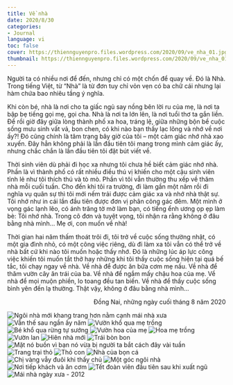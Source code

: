 ```yaml
---
title: Về nhà
date: 2020/8/30
categories:
- Journal
language: vi
toc: false
cover: https://thiennguyenpro.files.wordpress.com/2020/09/ve_nha_01.jpg?w=800
thumbnail: https://thiennguyenpro.files.wordpress.com/2020/09/ve_nha_01.jpg?w=300
---
```

Người ta có nhiều nơi để đến, nhưng chỉ có một chốn để quay về. Đó là Nhà. Trong tiếng Việt, từ “Nhà” là từ đơn tuy chỉ vỏn vẹn có ba chữ cái nhưng lại hàm chứa bao nhiêu tầng ý nghĩa. 

<!-- more -->

Khi còn bé, nhà là nơi cho ta giấc ngủ say nồng bên lời ru của mẹ, là nơi ta bập bẹ tiếng gọi mẹ, gọi cha. Nhà là nơi ta lớn lên, là nơi tuổi thơ ta gắn liền. Để rồi giờ đây giữa lòng thành phố xa hoa, tráng lệ, giữa những bộn bề cuộc sống mưu sinh vất vả, bon chen, có khi nào bạn thấy lạc lõng và nhớ về nơi ấy?! Đó cũng chính là tâm trạng bây giờ của tôi – một cảm giác nhớ nhà xao xuyến. Đây hẳn không phải là lần đầu tiên tôi mang trong mình cảm giác ấy, nhưng chắc chắn là lần đầu tiên tôi đặt bút viết về.

Thời sinh viên dù phải đi học xa nhưng tôi chưa hề biết cảm giác nhớ nhà. Phần là vì thành phố có rất nhiều điều thú vị khiến cho một cậu sinh viên tỉnh lẻ như tôi thích thú và tò mò. Phần vì tôi vẫn thường thu xếp về thăm nhà mỗi cuối tuần. Cho đến khi tôi ra trường, đi làm gần một năm rồi đi nghĩa vụ quân sự thì tôi mới nếm trải được cảm giác xa và nhớ nhà thật sự. Tôi nhớ như in cái lần đầu tiên được đơn vị phân công gác đêm. Một mình ở vọng gác lạnh lẽo, có ánh trăng tờ mờ làm bạn, có tiếng ểnh ương ọp ẹp làm bè: Tôi nhớ nhà. Trong cô đơn và tuyệt vọng, tôi nhận ra rằng không ở đâu bằng nhà mình… Mẹ ơi, con muốn về nhà!

Thời gian hai năm thấm thoát trôi đi, tôi trở về cuộc sống thường nhật, có một gia đình nhỏ, có một công việc riêng, dù đi làm xa tôi vẫn có thể trở về nhà bất cứ khi nào tôi muốn hoặc thấy nhớ. Đó là những lúc áp lực công việc khiến tôi muốn tắt thở hay những khi tôi thấy cuộc sống hiện tại quá bế tắc, tôi chạy ngay về nhà. Về nhà để được ăn bữa cơm mẹ nấu. Về nhà để thăm vườn cây ăn trái của ba. Về nhà để ngắm mấy chậu hoa của mẹ. Về nhà để mọi muộn phiền, lo toang đều tan biến. Về nhà để thấy cuộc sống bình yên đến lạ thường.
Thật vậy, không ở đâu bằng nhà mình…

<p style='text-align: right;'> Đồng Nai, những ngày cuối tháng 8 năm 2020 </p>

<div class="justified-gallery">

![Ngôi nhà mới khang trang hơn nằm cạnh mái nhà xưa](https://thiennguyenpro.files.wordpress.com/2020/09/ve_nha_01.jpg?w=800)
![Vẫn thế sau ngần ấy năm](https://thiennguyenpro.files.wordpress.com/2020/09/ve_nha_02.jpg?w=800)
![Vườn khổ qua mẹ trồng](https://thiennguyenpro.files.wordpress.com/2020/09/ve_nha_03.jpg?w=800)
![Bé khổ qua rừng tự sướng](https://thiennguyenpro.files.wordpress.com/2020/09/ve_nha_04.jpg?w=800)
![Vườn hoa của mẹ](https://thiennguyenpro.files.wordpress.com/2020/09/ve_nha_05.jpg?w=800)
![Hoa mẹ trồng](https://thiennguyenpro.files.wordpress.com/2020/09/ve_nha_06.jpg?w=800)
![Vườn lan](https://thiennguyenpro.files.wordpress.com/2020/09/ve_nha_07.jpg?w=800)
![Hiên nhà mới](https://thiennguyenpro.files.wordpress.com/2020/09/ve_nha_08.jpg?w=800)
![Trái bòn bon](https://thiennguyenpro.files.wordpress.com/2020/09/ve_nha_09.jpg?w=800)
![Mặt nó buồn vì bạn nó vừa bị người ta bắt cách đây vài tuần](https://thiennguyenpro.files.wordpress.com/2020/09/ve_nha_10.jpg?w=800)
![Trang trại thỏ](https://thiennguyenpro.files.wordpress.com/2020/09/ve_nha_11.jpg?w=800)
![Thỏ con](https://thiennguyenpro.files.wordpress.com/2020/09/ve_nha_12.jpg?w=800)
![Nhà của bọn cá](https://thiennguyenpro.files.wordpress.com/2020/09/ve_nha_13.jpg?w=800)
![Chị vàng vẫy đuôi khi thấy chủ](https://thiennguyenpro.files.wordpress.com/2020/09/ve_nha_14.jpg?w=800)
![Một góc ngôi nhà](https://thiennguyenpro.files.wordpress.com/2020/09/ve_nha_15.jpg?w=800)
![Nơi tiếp khách và ăn cơm](https://thiennguyenpro.files.wordpress.com/2020/09/ve_nha_16.jpg?w=800)
![Tết đoàn viên đầu tiên sau khi xuất ngũ](https://thiennguyenpro.files.wordpress.com/2020/09/ve_nha_17.jpg?w=800)
![Mái nhà ngày xưa - 2012](https://thiennguyenpro.files.wordpress.com/2020/09/ve_nha_18.jpg?w=800)

</div>



